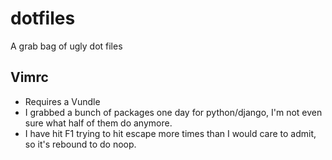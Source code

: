 # dotfiles
A grab bag of ugly dot files

## Vimrc

- Requires a Vundle
- I grabbed a bunch of packages one day for python/django, I'm not even sure what half of them do anymore.
- I have hit F1 trying to hit escape more times than I would care to admit, so it's rebound to do noop.

